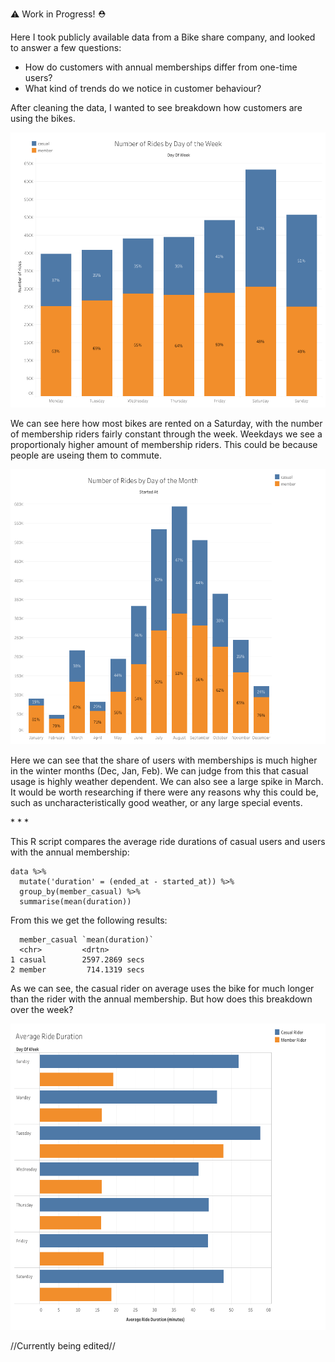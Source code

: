 :warning: Work in Progress! :rescue_worker_helmet:

Here I took publicly available data from a Bike share company, and looked to answer a few questions:                         

  * How do customers with annual memberships differ from one-time users?
  * What kind of trends do we notice in customer behaviour?

After cleaning the data, I wanted to see breakdown how customers are using the bikes. 
<p align="center">
<img src="resources/BikeWeekday.png" width="650" height="440">
</p>
We can see here how most bikes are rented on a Saturday, with the number of membership riders fairly constant through the week.
Weekdays we see a proportionaly higher amount of membership riders. This could be because people are useing them to commute.

</p>
<p align="center">
<img src="resources/BikeMonth.png" width="650" height="440">
</p>

Here we can see that the share of users with memberships is much higher in the winter months (Dec, Jan, Feb). We can judge from this that casual usage is highly weather dependent. We can also see a large spike in March. It would be worth researching if there were any reasons why this could be, such as uncharacteristically good weather, or any large special events.
 
  </p>
   *
   *
   *
  
  

This R script compares the average ride durations of casual users and users with the annual membership:
```
data %>%
  mutate('duration' = (ended_at - started_at)) %>%
  group_by(member_casual) %>%
  summarise(mean(duration))
```
From this we get the following results:
```
  member_casual `mean(duration)`
  <chr>         <drtn>
1 casual        2597.2869 secs
2 member         714.1319 secs
```
As we can see, the casual rider on average uses the bike for much longer than the rider with the annual membership. But how does this breakdown over the week?
</p>
<p align="center">
<img src="resources/BikeDuration.png" width="650" height="490">
</p>



//Currently being edited//
